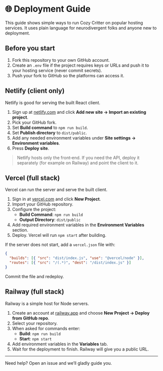 # 🌐 Deployment Guide

This guide shows simple ways to run Cozy Critter on popular hosting services. It uses plain language for neurodivergent folks and anyone new to deployment.

## Before you start
1. Fork this repository to your own GitHub account.
2. Create an `.env` file if the project requires keys or URLs and push it to your hosting service (never commit secrets).
3. Push your fork to GitHub so the platforms can access it.

## Netlify (client only)
Netlify is good for serving the built React client.

1. Sign up at [netlify.com](https://netlify.com) and click **Add new site → Import an existing project**.
2. Pick your GitHub fork.
3. Set **Build command** to `npm run build`.
4. Set **Publish directory** to `dist/public`.
5. Add any needed environment variables under **Site settings → Environment variables**.
6. Press **Deploy site**.

> Netlify hosts only the front‑end. If you need the API, deploy it separately (for example on Railway) and point the client to it.

## Vercel (full stack)
Vercel can run the server and serve the built client.

1. Sign in at [vercel.com](https://vercel.com) and click **New Project**.
2. Import your GitHub repository.
3. Configure the project:
   - **Build Command**: `npm run build`
   - **Output Directory**: `dist/public`
4. Add required environment variables in the **Environment Variables** section.
5. Deploy. Vercel will run `npm start` after building.

If the server does not start, add a `vercel.json` file with:

```json
{
  "builds": [{ "src": "dist/index.js", "use": "@vercel/node" }],
  "routes": [{ "src": "/(.*)", "dest": "/dist/index.js" }]
}
```

Commit the file and redeploy.

## Railway (full stack)
Railway is a simple host for Node servers.

1. Create an account at [railway.app](https://railway.app) and choose **New Project → Deploy from GitHub repo**.
2. Select your repository.
3. When asked for commands enter:
   - **Build**: `npm run build`
   - **Start**: `npm start`
4. Add environment variables in the **Variables** tab.
5. Wait for the deployment to finish. Railway will give you a public URL.

---
Need help? Open an issue and we’ll gladly guide you.
